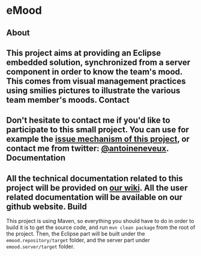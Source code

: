 eMood
==========
About
-----
This project aims at providing an Eclipse embedded solution, synchronized from a server component in order to know the team's mood. This comes from visual management practices using smilies pictures to illustrate the various team member's moods.
Contact
-------
Don't hesitate to contact me if you'd like to participate to this small project. You can use for example the [issue mechanism of this project](https://github.com/aneveux/emood/issues), or contact me from twitter: [@antoineneveux](http://twitter.com/antoineneveux).
Documentation
-------------
All the technical documentation related to this project will be provided on [our wiki](https://github.com/aneveux/emood/wiki). All the user related documentation will be available on our github website.
Build
-----
This project is using Maven, so everything you should have to do in order to build it is to get the source code, and run `mvn clean package` from the root of the project. Then, the Eclipse part will be built under the `emood.repository/target` folder, and the server part under `emood.server/target` folder.